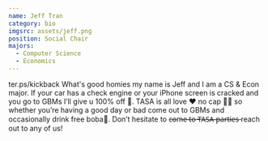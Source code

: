 ```yaml
---
name: Jeff Tran
category: bio
imgsrc: assets/jeff.png
position: Social Chair
majors:
  - Computer Science
  - Economics
---
```

ter.ps/kickback What's good homies my name is Jeff and I am a CS & Econ major. If your car has a check engine or your iPhone screen is cracked and you go to GBMs I’ll give u 100% off 🤫. TASA is all love ❤️ no cap 🚫🧢 so whether you’re having a good day or bad come out to GBMs and occasionally drink free boba🧋. Don’t hesitate to c̶o̶m̶e̶ ̶t̶o̶ ̶T̶A̶S̶A̶ ̶p̶a̶r̶t̶i̶e̶s̶ reach out to any of us!